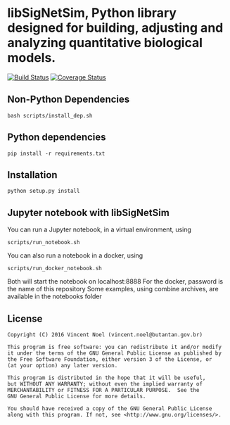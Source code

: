 # libSigNetSim, Python library designed for building, adjusting and analyzing quantitative biological models.
[![Build Status](https://travis-ci.org/vincent-noel/libSigNetSim.svg?branch=master)](https://travis-ci.org/vincent-noel/libSigNetSim) [![Coverage Status](https://coveralls.io/repos/github/vincent-noel/libSigNetSim/badge.svg?branch=develop)](https://coveralls.io/github/vincent-noel/libSigNetSim?branch=develop)



## Non-Python Dependencies

    bash scripts/install_dep.sh



## Python dependencies

	pip install -r requirements.txt



## Installation

	python setup.py install



## Jupyter notebook with libSigNetSim

You can run a Jupyter notebook, in a virtual environment, using

	scripts/run_notebook.sh

You can also run a notebook in a docker, using

	scripts/run_docker_notebook.sh

Both will start the notebook on localhost:8888
For the docker, password is the name of this repository
Some examples, using combine archives, are available in the notebooks folder

## License
	Copyright (C) 2016 Vincent Noel (vincent.noel@butantan.gov.br)

	This program is free software: you can redistribute it and/or modify
	it under the terms of the GNU General Public License as published by
	the Free Software Foundation, either version 3 of the License, or
	(at your option) any later version.

	This program is distributed in the hope that it will be useful,
	but WITHOUT ANY WARRANTY; without even the implied warranty of
	MERCHANTABILITY or FITNESS FOR A PARTICULAR PURPOSE.  See the
	GNU General Public License for more details.

	You should have received a copy of the GNU General Public License
	along with this program. If not, see <http://www.gnu.org/licenses/>.
